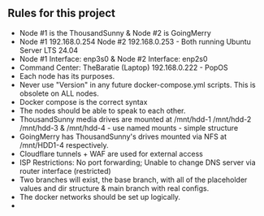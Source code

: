 ## Rules for this project
- Node #1 is the ThousandSunny & Node #2 is GoingMerry
- Node #1 192.168.0.254 Node #2 192.168.0.253 - Both running Ubuntu Server LTS 24.04
- Node #1 Interface: enp3s0 & Node #2 Interface: enp2s0
- Command Center: TheBaratie (Laptop) 192.168.0.222 - PopOS
- Each node has its purposes.
- Never use "Version" in any future docker-compose.yml scripts. This is obsolete on ALL nodes.
- Docker compose is the correct syntax
- The nodes should be able to speak to each other.
- ThousandSunny media drives are mounted at /mnt/hdd-1 /mnt/hdd-2 /mnt/hdd-3 & /mnt/hdd-4 - use named mounts - simple structure
- GoingMerry has ThousandSunny's drives mounted via NFS at /mnt/HDD1-4 respectively.
- Cloudflare tunnels + WAF are used for external access
- ISP Restrictions: No port forwarding; Unable to change DNS server via router interface (restricted)
- Two branches will exist, the base branch, with all of the placeholder values and dir structure & main branch with real configs.
- The docker networks should be set up logically.
- 